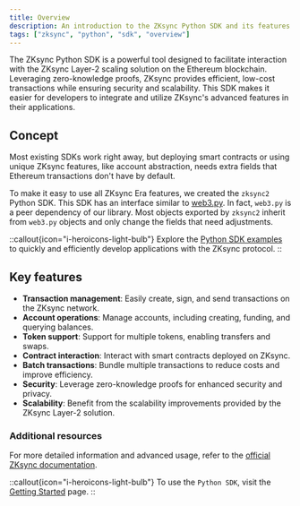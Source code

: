 ```yaml
---
title: Overview
description: An introduction to the ZKsync Python SDK and its features.
tags: ["zksync", "python", "sdk", "overview"]
---
```


The ZKsync Python SDK is a powerful tool designed to facilitate interaction with the ZKsync Layer-2 scaling solution
on the Ethereum blockchain. Leveraging zero-knowledge proofs, ZKsync provides efficient, low-cost transactions while
ensuring security and scalability. This SDK makes it easier for developers to integrate and utilize ZKsync's advanced
features in their applications.

## Concept

Most existing SDKs work right away, but deploying smart contracts or using unique ZKsync features, like account
abstraction, needs extra fields that Ethereum transactions don't have by default.

To make it easy to use all ZKsync Era features, we created the `zksync2` Python SDK. This SDK has an interface similar
to [web3.py](https://web3py.readthedocs.io/en/latest/index.html). In fact, `web3.py` is a peer dependency of our
library. Most objects exported by `zksync2` inherit from `web3.py` objects and only change the fields that need adjustments.

::callout{icon="i-heroicons-light-bulb"}
Explore the [Python SDK examples](https://github.com/zksync-sdk/zksync2-examples/tree/main/python) to quickly and
efficiently develop applications with the ZKsync protocol.
::

## Key features

- **Transaction management**: Easily create, sign, and send transactions on the ZKsync network.
- **Account operations**: Manage accounts, including creating, funding, and querying balances.
- **Token support**: Support for multiple tokens, enabling transfers and swaps.
- **Contract interaction**: Interact with smart contracts deployed on ZKsync.
- **Batch transactions**: Bundle multiple transactions to reduce costs and improve efficiency.
- **Security**: Leverage zero-knowledge proofs for enhanced security and privacy.
- **Scalability**: Benefit from the scalability improvements provided by the ZKsync Layer-2 solution.

### Additional resources

For more detailed information and advanced usage, refer to the [official ZKsync documentation](https://docs.zksync.io/sdk).

::callout{icon="i-heroicons-light-bulb"}
To use the `Python SDK`, visit the [Getting Started](/sdk/python/guides/getting-started) page.
::
